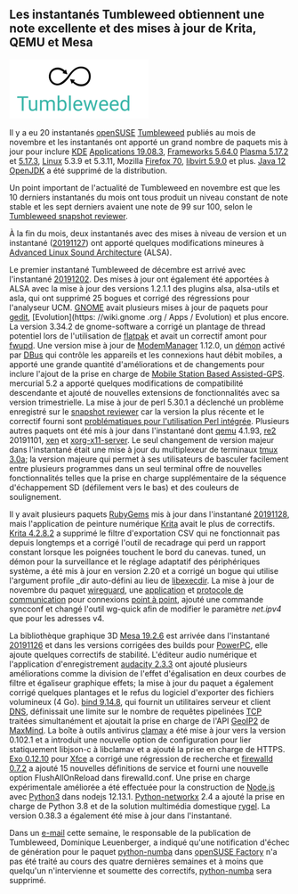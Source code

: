 Les instantanés Tumbleweed obtiennent une note excellente et des mises à jour de Krita, QEMU et Mesa
--------------------------------------------------

![](./Tumbleweed-black-green-e1484142734195.png)

Il y a eu 20 instantanés [openSUSE](https://www.opensuse.org/) [Tumbleweed](https://en.opensuse.org/Portal:Tumbleweed) publiés au mois de novembre et les instantanés ont apporté un grand nombre de paquets mis à jour pour inclure [KDE](https://kde.org/) [Applications 19.08.3](https://kde.org/announcements/announce-applications-19.08.3.php), [Frameworks 5.64.0](https://kde.org/announcements/kde-frameworks-5.64.0.php) [Plasma 5.17.2](https://kde.org/announcements/plasma-5.17.2.php) et [5.17.3](https://kde.org/announcements/plasma-5.17.3.php), [Linux](https://www.kernel.org/) 5.3.9 et 5.3.11, Mozilla [Firefox 70](https://www.mozilla.org/en-US/firefox/70.0/releasenotes/), [libvirt 5.9.0](https://www.libvirt.org/news.html) et plus.
[Java 12 OpenJDK](https://openjdk.java.net/projects/jdk/12/) a été supprimé de la distribution.

Un point important de l'actualité de Tumbleweed en novembre est que les 10 derniers instantanés du mois ont tous produit un niveau constant de note stable et les sept derniers avaient une note de 99 sur 100, selon le [Tumbleweed snapshot reviewer](http://review.tumbleweed.boombatower.com/).

À la fin du mois, deux instantanés avec des mises à niveau de version et un instantané ([20191127](https://lists.opensuse.org/opensuse-factory/2019-11/msg00363.html)) ont apporté quelques modifications mineures à [Advanced Linux Sound Architecture](https://alsa-project.org/) (ALSA).

Le premier instantané Tumbleweed de décembre est arrivé avec l'instantané [20191202](https://lists.opensuse.org/opensuse-factory/2019-12/msg00033.html). Des mises à jour ont également été apportées à ALSA avec la mise à jour des versions 1.2.1.1 des plugins alsa, alsa-utils et asla, qui ont supprimé 25 bogues et corrigé des régressions pour l'analyseur UCM.
[GNOME](https://www.gnome.org/) avait plusieurs mises à jour de paquets pour [gedit](https://wiki.gnome.org/Apps/Gedit), [Evolution](https: //wiki.gnome .org / Apps / Evolution) et plus encore. La version 3.34.2 de gnome-software a corrigé un plantage de thread potentiel lors de l'utilisation de [flatpak](https://flatpak.org/) et avait un correctif amont pour [fwupd](https://fwupd.org/).
Une version mise à jour de [ModemManager](https://www.freedesktop.org/wiki/Software/ModemManager/) 1.12.0, un [ démon](https://en.wikipedia.org/wiki/Daemon_(informatique)) activé par [DBus](https://dbus.freedesktop.org/) qui contrôle les appareils et les connexions haut débit mobiles, a apporté une grande quantité d'améliorations et de changements pour inclure l'ajout de la prise en charge de [Mobile Station Based Assisted-GPS](https://en.wikipedia.org/wiki/Assisted_GPS).
mercurial 5.2 a apporté quelques modifications de compatibilité descendante et ajouté de nouvelles extensions de fonctionnalités avec sa version trimestrielle. La mise à jour de perl 5.30.1 a déclenché un problème enregistré sur le [snapshot reviewer](http://review.tumbleweed.boombatower.com/) car la version la plus récente et le correctif fourni sont [problématiques pour l'utilisation Perl intégrée](https://lists.opensuse.org/opensuse-factory/2019-12/msg00034.html).
Plusieurs autres paquets ont été mis à jour dans l'instantané dont [qemu](https://www.qemu.org/) 4.1.93, [re2](https://github.com/google/re2) 20191101, [xen](https://xenproject.org/) et [xorg-x11-server](https://en.wikipedia.org/wiki/X.Org_Server). Le seul changement de version majeur dans l'instantané était une mise à jour du multiplexeur de terminaux [tmux](https://github.com/tmux/tmux/wiki) [3.0a](https://raw.githubusercontent.com/tmux/tmux/3.0a/CHANGES); la version majeure qui permet à ses utilisateurs de basculer facilement entre plusieurs programmes dans un seul terminal offre de nouvelles fonctionnalités telles que la prise en charge supplémentaire de la séquence d'échappement SD (défilement vers le bas) et des couleurs de soulignement.

Il y avait plusieurs paquets [RubyGems](https://rubygems.org/) mis à jour dans l'instantané [20191128](https://lists.opensuse.org/opensuse-factory/2019-11/msg00374.html), mais l'application de peinture numérique [Krita](https://krita.org/en/) avait le plus de correctifs.
[Krita 4.2.8.2](https://krita.org/en/item/krita-4-2-8-released/) a supprimé le filtre d'exportation CSV qui ne fonctionnait pas depuis longtemps et a corrigé l'outil de recadrage qui perd un rapport constant lorsque les poignées touchent le bord du canevas.
tuned, un démon pour la surveillance et le réglage adaptatif des périphériques système, a été mis à jour en version 2.20 et a corrigé un bogue qui utilise l'argument profile \_dir auto-défini au lieu de [libexecdir](https://www.gnu.org/prep/standards/html_node/Directory-Variables.html).
La mise à jour de novembre du paquet [wireguard](https://en.wikipedia.org/wiki/WireGuard), une [application](https://en.wikipedia.org/wiki/Software_application) et [protocole de communication](https://en.wikipedia.org/wiki/Communication_protocol) pour connexions [point à point](https://en.wikipedia.org/wiki/Point-to-point_protocol), ajouté une commande syncconf et changé l'outil wg-quick afin de modifier le paramètre *net.ipv4* que pour les adresses v4.

La bibliothèque graphique 3D [Mesa 19.2.6](http://www.linuxfromscratch.org/blfs/view/svn/x/mesa.html) est arrivée dans l'instantané [20191126](https://lists.opensuse.org/opensuse-factory/2019-11/msg00351.html) et dans les versions corrigées des builds pour [PowerPC](https://en.wikipedia.org/wiki/PowerPC), elle ajoute quelques correctifs de stabilité. L'éditeur audio numérique et l'application d'enregistrement [audacity 2.3.3](https://www.audacityteam.org/audacity-2-3-3-released/) ont ajouté plusieurs améliorations comme la division de l'effet d'égalisation en deux courbes de filtre et égaliseur graphique effets; la mise à jour du paquet a également corrigé quelques plantages et le refus du logiciel d'exporter des fichiers volumineux (4 Go).
[bind 9.14.8](http://www.linuxfromscratch.org/blfs/view/svn/server/bind.html), qui fournit un utilitaires serveur et client [DNS](https://en.wikipedia.org/wiki/Domain_Name_System), définissait une limite sur le nombre de requêtes pipelinées [TCP](https://en.wikipedia.org/wiki/Transmission_Control_Protocol) traitées simultanément et ajoutait la prise en charge de l'API [GeoIP2](https://dev.maxmind.com/geoip/geoip2/downloadable/) de [MaxMind](https://www.maxmind.com/).
La boîte à outils antivirus [clamav](https://software.opensuse.org/paquet/clamav) a été mise à jour vers la version 0.102.1 et a introduit une nouvelle option de configuration pour lier statiquement libjson-c à libclamav et a ajouté la prise en charge de HTTPS.
[Exo 0.12.10](http://www.linuxfromscratch.org/blfs/view/cvs/xfce/exo.html) pour [Xfce](https://www.xfce.org/) a corrigé une régression de recherche et [firewalld 0.7.2](https://firewalld.org/) a ajouté 15 nouvelles définitions de service et fourni une nouvelle option FlushAllOnReload dans firewalld.conf. Une prise en charge expérimentale améliorée a été effectuée pour la construction de [Node.js](https://nodejs.org/) avec [Python3](https://www.python.org/download/releases/3.0/) dans nodejs 12.13.1. [Python-networkx](https://www.python-course.eu/networkx.php) 2.4 a ajouté la prise en charge de Python 3.8 et de la solution multimédia domestique [rygel](https://wiki.gnome.org/Projects/Rygel). La version 0.38.3 a également été mise à jour dans l'instantané.

Dans un [e-mail](https://lists.opensuse.org/opensuse-factory/2019-12/msg00007.html) cette semaine, le responsable de la publication de Tumbleweed, Dominique Leuenberger, a indiqué qu'une notification d'échec de génération pour le paquet [python-numba](http://numba.pydata.org/) dans [openSUSE Factory](https://en.opensuse.org/Portal:Factory) n'a pas été traité au cours des quatre dernières semaines et à moins que quelqu'un n'intervienne et soumette des correctifs, [python-numba](http://numba.pydata.org/) sera supprimé.
